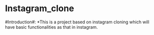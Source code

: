 # Instagram_clone

#Introduction#:
 *This is a project based on instagram cloning which will have basic functionalities as that in instagram.
